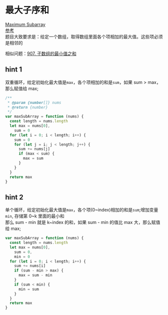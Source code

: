 # 最大子序和

[Maximum Subarray](https://leetcode.com/problems/maximum-subarray/)  
[参考](https://github.com/azl397985856/leetcode/blob/master/problems/53.maximum-sum-subarray-cn.md)  
题目大致要求是：给定一个数组，取得数组里面各个项相加的最大值。这些项必须是相邻的

相似问题：[907. 子数组的最小值之和](./907.md)

## hint 1

双重循环，给定初始化最大值是`max`，各个项相加的和是`sum`，如果 sum > max，那么赋值给 max;

```js
/**
 * @param {number[]} nums
 * @return {number}
 */
var maxSubArray = function (nums) {
  const length = nums.length
  let max = nums[0],
    sum = 0
  for (let i = 0; i < length; i++) {
    sum = 0
    for (let j = i; j < length; j++) {
      sum += nums[j]
      if (max < sum) {
        max = sum
      }
    }
  }
  return max
}
```

## hint 2

单个循环，给定初始化最大值是`max`，各个项(0~index)相加的和是`sum`;增加变量`min`, 存储第 0~k 里面的最小和  
那么 sum - min 就是 k~index 的和，如果 sum - min 的值比 max 大，那么赋值给 max;

```js
var maxSubArray = function (nums) {
  const length = nums.length
  let max = nums[0],
    sum = 0,
    min = 0
  for (let i = 0; i < length; i++) {
    sum += nums[i]
    if (sum - min > max) {
      max = sum - min
    }
    if (sum < min) {
      min = sum
    }
  }
  return max
}
```
